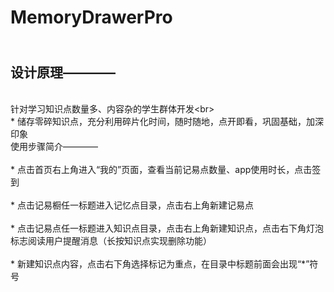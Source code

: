 # MemoryDrawerPro

<br>设计原理————
--------
<br>针对学习知识点数量多、内容杂的学生群体开发\<br>
<br>* 储存零碎知识点，充分利用碎片化时间，随时随地，点开即看，巩固基础，加深印象
<br>使用步骤简介————\
<br>* 点击首页右上角进入“我的”页面，查看当前记易点数量、app使用时长，点击签到\
<br>* 点击记易橱任一标题进入记忆点目录，点击右上角新建记易点\
<br>* 点击记易点任一标题进入知识点目录，点击右上角新建知识点，点击右下角灯泡标志阅读用户提醒消息（长按知识点实现删除功能）\
<br>* 新建知识点内容，点击右下角选择标记为重点，在目录中标题前面会出现“*”符号
